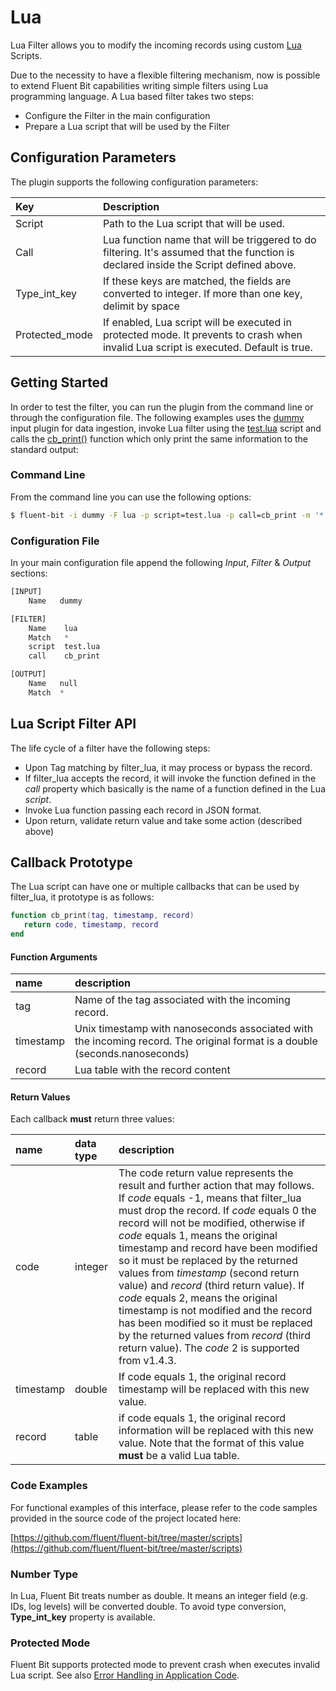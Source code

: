# Lua

Lua Filter allows you to modify the incoming records using custom [Lua](https://www.lua.org/) Scripts.

Due to the necessity to have a flexible filtering mechanism, now is possible to extend Fluent Bit capabilities writing simple filters using Lua programming language. A Lua based filter takes two steps:

* Configure the Filter in the main configuration
* Prepare a Lua script that will be used by the Filter

## Configuration Parameters <a id="config"></a>

The plugin supports the following configuration parameters:

| Key | Description |
| :--- | :--- |
| Script | Path to the Lua script that will be used. |
| Call | Lua function name that will be triggered to do filtering. It's assumed that the function is declared inside the Script defined above. |
| Type\_int\_key | If these keys are matched, the fields are converted to integer. If more than one key, delimit by space |
| Protected\_mode| If enabled, Lua script will be executed in protected mode. It prevents to crash when invalid Lua script is executed. Default is true.|

## Getting Started <a id="getting_started"></a>

In order to test the filter, you can run the plugin from the command line or through the configuration file. The following examples uses the [dummy](https://github.com/fluent/fluent-bit-docs/tree/2a0c790c69100939636c7ed50bebe2fa06a3a57f/pipeline/input/dummy.md) input plugin for data ingestion, invoke Lua filter using the [test.lua](https://github.com/fluent/fluent-bit/blob/master/scripts/test.lua) script and calls the [cb\_print\(\)](https://github.com/fluent/fluent-bit/blob/master/scripts/test.lua#L29) function which only print the same information to the standard output:

### Command Line

From the command line you can use the following options:

```bash
$ fluent-bit -i dummy -F lua -p script=test.lua -p call=cb_print -m '*' -o null
```

### Configuration File

In your main configuration file append the following _Input_, _Filter_ & _Output_ sections:

```python
[INPUT]
    Name   dummy

[FILTER]
    Name    lua
    Match   *
    script  test.lua
    call    cb_print

[OUTPUT]
    Name   null
    Match  *
```

## Lua Script Filter API <a id="lua_script"></a>

The life cycle of a filter have the following steps:

* Upon Tag matching by filter\_lua, it may process or bypass the record.
* If filter\_lua accepts the record, it will invoke the function defined in the _call_ property which basically is the name of a function defined in the Lua _script_.
* Invoke Lua function passing each record in JSON format.
* Upon return, validate return value and take some action \(described above\)

## Callback Prototype

The Lua script can have one or multiple callbacks that can be used by filter\_lua, it prototype is as follows:

```lua
function cb_print(tag, timestamp, record)
   return code, timestamp, record
end
```

#### Function Arguments

| name | description |
| :--- | :--- |
| tag | Name of the tag associated with the incoming record. |
| timestamp | Unix timestamp with nanoseconds associated with the incoming record. The original format is a double \(seconds.nanoseconds\) |
| record | Lua table with the record content |

#### Return Values

Each callback **must** return three values:

| name | data type | description |
| :--- | :--- | :--- |
| code | integer | The code return value represents the result and further action that may follows. If _code_ equals -1, means that filter\_lua must drop the record. If _code_ equals 0 the record will not be modified, otherwise if _code_ equals 1, means the original timestamp and record have been modified so it must be replaced by the returned values from _timestamp_ \(second return value\) and _record_ \(third return value\). If _code_ equals 2, means the original timestamp is not modified and the record has been modified so it must be replaced by the returned values from _record_ \(third return value\). The _code_ 2 is supported from v1.4.3.|
| timestamp | double | If code equals 1, the original record timestamp will be replaced with this new value. |
| record | table | if code equals 1, the original record information will be replaced with this new value. Note that the format of this value **must** be a valid Lua table. |

### Code Examples

For functional examples of this interface, please refer to the code samples provided in the source code of the project located here:

[https://github.com/fluent/fluent-bit/tree/master/scripts](https://github.com/fluent/fluent-bit/tree/master/scripts)

### Number Type

In Lua, Fluent Bit treats number as double. It means an integer field \(e.g. IDs, log levels\) will be converted double. To avoid type conversion, **Type\_int\_key** property is available.


### Protected Mode

Fluent Bit supports protected mode to prevent crash when executes invalid Lua script. See also [Error Handling in Application Code](https://www.lua.org/pil/24.3.1.html).